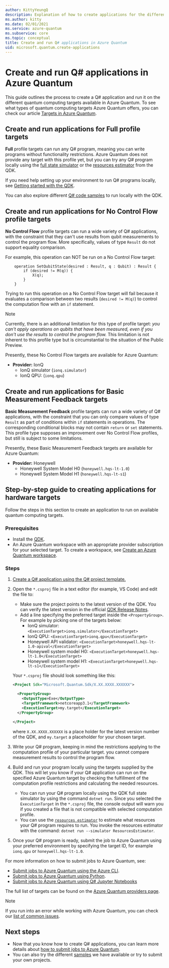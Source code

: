 ```yaml
---
author: KittyYeungQ
description: Explanation of how to create applications for the different targets of Azure-Quantum
ms.author: kitty
ms.date: 02/01/2021
ms.service: azure-quantum
ms.subservice: core
ms.topic: conceptual
title: Create and run Q# applications in Azure Quantum
uid: microsoft.quantum.create-applications
---
```


# Create and run Q# applications in Azure Quantum

This guide outlines the process to create a Q# application and run it on the different quantum computing targets available in Azure Quantum. To see what types of quantum computing targets Azure Quantum offers, you can check our article [Targets in Azure Quantum](xref:microsoft.quantum.concepts.targets).

## Create and run applications for Full profile targets

**Full** profile targets can run any Q# program, meaning you can write programs without functionality restrictions. Azure Quantum does not provide any target with this profile yet, but you can try any Q# program locally using the [full state simulator](xref:microsoft.quantum.machines.overview.full-state-simulator) or the [resources estimator](xref:microsoft.quantum.machines.overview.resources-estimator) from the QDK.

If you need help setting up your environment to run Q# programs locally, see [Getting started with the QDK](xref:microsoft.quantum.get-started-qdk).

You can also explore different [Q# code samples](/samples/browse/?languages=qsharp) to run locally with the QDK.

## Create and run applications for No Control Flow profile targets

**No Control Flow** profile targets can run a wide variety of Q# applications, with the constraint that they can't use results from qubit measurements to control the program flow. More specifically, values of type `Result` do not support equality comparison.

For example, this operation can NOT be run on a No Control Flow target:

```qsharp
    operation SetQubitState(desired : Result, q : Qubit) : Result {
        if (desired != M(q)) {
            X(q);
        }
    }
```

Trying to run this operation on a No Control Flow target will fail because it evaluates a comparison between two results (`desired != M(q)`) to control the computation flow with an `if` statement.

> [!NOTE]
> Currently, there is an additional limitation for this type of profile target: *you can't apply operations on qubits that have been measured, even if you don't use the results to control the program flow.* This limitation is not inherent to this profile type but is circumstantial to the situation of the Public Preview.

Presently, these No Control Flow targets are available for Azure Quantum:

- **Provider:** IonQ
  - IonQ simulator (`ionq.simulator`)
  - IonQ QPU: (`ionq.qpu`)

## Create and run applications for Basic Measurement Feedback targets

**Basic Measurement Feedback** profile targets can run a wide variety of Q# applications, with the constraint that you can only compare values of type `Result` as part of conditions within `if` statements in operations. The corresponding conditional blocks may not contain `return` or `set` statements. This profile type supposes an improvement over No Control Flow profiles, but still is subject to some limitations.

Presently, these Basic Measurement Feedback targets are available for Azure Quantum:

- **Provider:** Honeywell
  - Honeywell System Model H0 (`honeywell.hqs-lt-1.0`)
  - Honeywell System Model H1 (`honeywell.hqs-lt-s1`)

## Step-by-step guide to creating applications for hardware targets

Follow the steps in this section to create an application to run on available quantum computing targets.

### Prerequisites

- Install the [QDK](xref:microsoft.quantum.install-qdk.overview.standalone).
- An Azure Quantum workspace with an appropriate provider subscription for your selected target. To create a workspace, see [Create an Azure Quantum workspace](xref:microsoft.quantum.workspaces-portal).

### Steps

1. [Create a Q# application using the Q# project template.](xref:microsoft.quantum.install-qdk.overview.standalone)
1. Open the `*.csproj` file in a text editor (for example, VS Code) and edit the file to:
    - Make sure the project points to the latest version of the QDK. You can verify the latest version in the official [QDK Release Notes](xref:microsoft.quantum.relnotes-qdk).
    - Add a line specifying the preferred target inside the `<PropertyGroup>`. For example by picking one of the targets below:
      - IonQ simulator: `<ExecutionTarget>ionq.simulator</ExecutionTarget>`
      - IonQ QPU: `<ExecutionTarget>ionq.qpu</ExecutionTarget>`
      - Honeywell API validator: `<ExecutionTarget>honeywell.hqs-lt-1.0-apival</ExecutionTarget>`
      - Honeywell system model H0: `<ExecutionTarget>honeywell.hqs-lt-1.0</ExecutionTarget>`
      - Honeywell system model H1: `<ExecutionTarget>honeywell.hqs-lt-s1</ExecutionTarget>`

   Your `*.csproj` file should look something like this:

    ```xml
    <Project Sdk="Microsoft.Quantum.Sdk/X.XX.XXXX.XXXXXX">

      <PropertyGroup>
        <OutputType>Exe</OutputType>
        <TargetFramework>netcoreapp3.1</TargetFramework>
        <ExecutionTarget>my.target</ExecutionTarget>
      </PropertyGroup>

    </Project>
    ```

   where `X.XX.XXXX.XXXXXX` is a place holder for the latest version number of the QDK, and `my.target` a placeholder for your chosen target.
1. Write your Q# program, keeping in mind the restrictions applying to the computation profile of your particular target.  you cannot compare measurement results to control the program flow.
1. Build and run your program locally using the targets supplied by the QDK. This will let you know if your Q# application can run on the specified Azure Quantum target by checking the fulfillment of the computation profile restrictions and calculating the needed resources.
   - You can run your Q# program locally using the QDK full state simulator by using the command `dotnet run`. Since you selected the `ExecutionTarget` in the `*.csproj` file, the console output will warn you if you created a file that is not compatible with selected computation profile.
   - You can use the [`resources estimator`](xref:microsoft.quantum.machines.overview.resources-estimator) to estimate what resources your Q# program requires to run. You invoke the resources estimator with the command: `dotnet run --simulator ResourcesEstimator`.
1. Once your Q# program is ready, submit the job to Azure Quantum using your preferred environment by specifying the target ID, for example `ionq.qpu` or `honeywell.hqs-lt-1.0`.

For more information on how to submit jobs to Azure Quantum, see:

- [Submit jobs to Azure Quantum using the Azure CLI](xref:microsoft.quantum.submit-jobs.azcli).
- [Submit jobs to Azure Quantum using Python](xref:microsoft.quantum.submit-jobs.python).
- [Submit jobs to Azure Quantum using Q# Jupyter Notebooks](xref:microsoft.quantum.submit-jobs.jupyter)

The full list of targets can be found on the [Azure Quantum providers page](xref:microsoft.quantum.reference.qc-target-list).

> [!NOTE]
> If you run into an error while working with Azure Quantum, you can check our [list of common issues](xref:microsoft.quantum.azure.common-issues).

## Next steps

- Now that you know how to create Q# applications, you can learn more details about [how to submit jobs to Azure Quantum](xref:microsoft.quantum.submit-jobs.azcli).
- You can also  try the different [samples](https://github.com/microsoft/Quantum/tree/main/samples/azure-quantum) we have available or try to submit your own projects.
